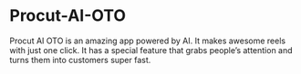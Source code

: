 # Procut-AI-OTO
Procut AI OTO is an amazing app powered by AI. It makes awesome reels with just one click. It has a special feature that grabs people’s attention and turns them into customers super fast.
